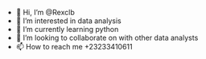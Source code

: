- 👋 Hi, I’m @Rexclb
- 👀 I’m interested in data analysis 
- 🌱 I’m currently learning python
- 💞️ I’m looking to collaborate on with other data analysts 
- 📫 How to reach me +23233410611

<!---
Rexclb/Rexclb is a ✨ special ✨ repository because its `README.md` (this file) appears on your GitHub profile.
You can click the Preview link to take a look at your changes.
--->
